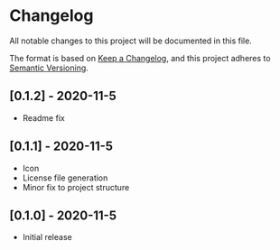 # Changelog
All notable changes to this project will be documented in this file.

The format is based on [Keep a Changelog](https://keepachangelog.com/en/1.0.0/),
and this project adheres to [Semantic Versioning](https://semver.org/spec/v2.0.0.html).

## [0.1.2] - 2020-11-5
- Readme fix

## [0.1.1] - 2020-11-5
- Icon
- License file generation
- Minor fix to project structure

## [0.1.0] - 2020-11-5
- Initial release
